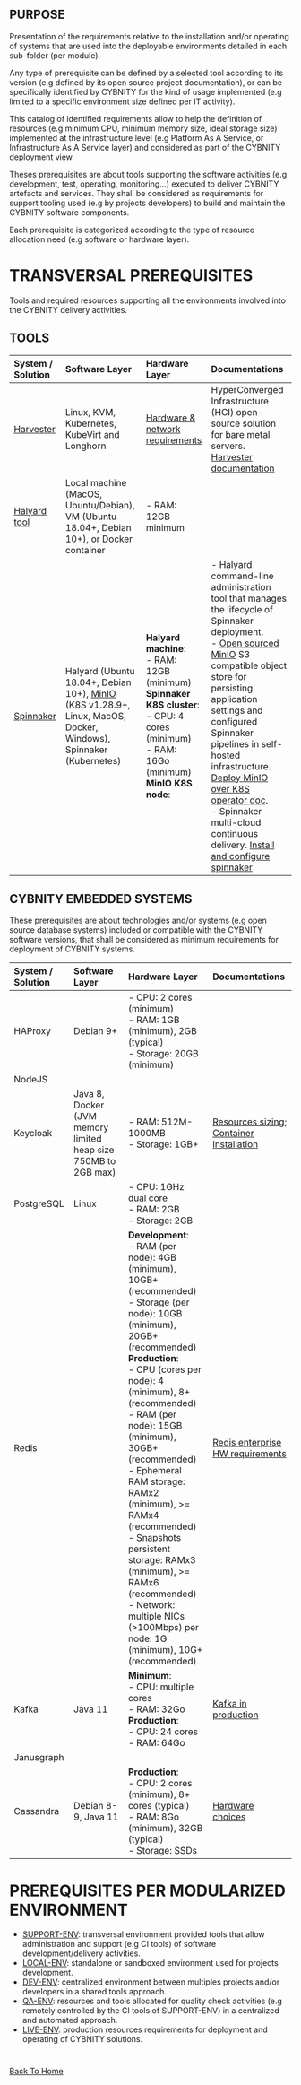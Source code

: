 ## PURPOSE
Presentation of the requirements relative to the installation and/or operating of systems that are used into the deployable environments detailed in each sub-folder (per module).

Any type of prerequisite can be defined by a selected tool according to its version (e.g defined by its open source project documentation), or can be specifically identified by CYBNITY for the kind of usage implemented (e.g limited to a specific environment size defined per IT activity).

This catalog of identified requirements allow to help the definition of resources (e.g minimum CPU, minimum memory size, ideal storage size) implemented at the infrastructure level (e.g Platform As A Service, or Infrastructure As A Service layer) and considered as part of the CYBNITY deployment view.

Theses prerequisites are about tools supporting the software activities (e.g development, test, operating, monitoring...) executed to deliver CYBNITY artefacts and services. They shall be considered as requirements for support tooling used (e.g by projects developers) to build and maintain the CYBNITY software components.

Each prerequisite is categorized according to the type of resource allocation need (e.g software or hardware layer).

# TRANSVERSAL PREREQUISITES
Tools and required resources supporting all the environments involved into the CYBNITY delivery activities.

## TOOLS
|System / Solution|Software Layer|Hardware Layer|Documentations|
|:--|:--|:--|:--|
|[Harvester](https://harvesterhci.io/)|Linux, KVM, Kubernetes, KubeVirt and Longhorn|[Hardware & network requirements](https://docs.harvesterhci.io/v1.3/install/requirements)|HyperConverged Infrastructure (HCI) open-source solution for bare metal servers.<br>[Harvester documentation](https://docs.harvesterhci.io/v1.3)|
|[Halyard tool](https://spinnaker.io/docs/reference/halyard/)|Local machine (MacOS, Ubuntu/Debian), VM (Ubuntu 18.04+, Debian 10+), or Docker container|- RAM: 12GB minimum||Halyard is a command-line administration tool that manages the lifecycle of a Spinnaker deployment, including writing & validating a deployment’s configuration, deploying each of Spinnaker’s microservices, and updating the deployment.<br>[Install and configure spinnaker](https://spinnaker.io/docs/setup/install/); [local install doc](https://spinnaker.io/docs/setup/install/environment/#local-debian); [docker install doc](https://spinnaker.io/docs/setup/install/halyard/#install-halyard-on-docker)|
|[Spinnaker](https://spinnaker.io/)|Halyard (Ubuntu 18.04+, Debian 10+), [MinIO](https://min.io/) (K8S v1.28.9+, Linux, MacOS, Docker, Windows), Spinnaker (Kubernetes)|__Halyard machine__:<br>- RAM: 12GB (minimum)<br>__Spinnaker K8S cluster__:<br>- CPU: 4 cores (minimum)<br>- RAM: 16Go (minimum)<br>__MinIO K8S node__:|- Halyard command-line administration tool that manages the lifecycle of Spinnaker deployment.<br>- [Open sourced MinIO](https://github.com/minio/minio) S3 compatible object store for persisting application settings and configured Spinnaker pipelines in self-hosted infrastructure. [Deploy MinIO over K8S operator doc](https://min.io/docs/minio/kubernetes/upstream/operations/install-deploy-manage/deploy-minio-tenant.html#deploy-minio-distributed).<br>- Spinnaker multi-cloud continuous delivery. [Install and configure spinnaker](https://spinnaker.io/docs/setup/install/)|

## CYBNITY EMBEDDED SYSTEMS
These prerequisites are about technologies and/or systems (e.g open source database systems) included or compatible with the CYBNITY software versions, that shall be considered as minimum requirements for deployment of CYBNITY systems.

|System / Solution|Software Layer|Hardware Layer|Documentations|
|:--|:--|:--|:--|
|HAProxy|Debian 9+|- CPU: 2 cores (minimum)<br>- RAM: 1GB (minimum), 2GB (typical)<br>- Storage: 20GB (minimum)||
|NodeJS||||
|Keycloak|Java 8, Docker (JVM memory limited heap size 750MB to 2GB max)|- RAM: 512M-1000MB<br>- Storage: 1GB+|[Resources sizing](https://www.keycloak.org/high-availability/concepts-memory-and-cpu-sizing); [Container installation](https://www.keycloak.org/server/containers)|
|PostgreSQL|Linux|- CPU: 1GHz dual core<br>- RAM: 2GB<br>- Storage: 2GB||
|Redis||__Development__:<br>- RAM (per node): 4GB (minimum), 10GB+ (recommended)<br>- Storage (per node): 10GB (minimum), 20GB+ (recommended)<br>__Production__:<br>- CPU (cores per node): 4 (minimum), 8+ (recommended)<br>- RAM (per node): 15GB (minimum), 30GB+ (recommended)<br>- Ephemeral RAM storage: RAMx2 (minimum), >= RAMx4 (recommended)<br>- Snapshots persistent storage: RAMx3 (minimum), >= RAMx6 (recommended)<br>- Network: multiple NICs (>100Mbps) per node: 1G (minimum), 10G+ (recommended)|[Redis enterprise HW requirements](https://redis.io/docs/latest/operate/rs/installing-upgrading/install/plan-deployment/hardware-requirements/)|
|Kafka|Java 11|__Minimum__:<br>- CPU: multiple cores<br>- RAM: 32Go<br>__Production__:<br>- CPU: 24 cores<br>- RAM: 64Go|[Kafka in production](https://docs.confluent.io/platform/current/kafka/deployment.html)|
|Janusgraph||||
|Cassandra|Debian 8-9, Java 11|__Production__:<br>- CPU: 2 cores (minimum), 8+ cores (typical)<br>- RAM: 8Go (minimum), 32GB (typical)<br>- Storage: SSDs|[Hardware choices](https://cassandra.apache.org/doc/stable/cassandra/operating/hardware.html)|

# PREREQUISITES PER MODULARIZED ENVIRONMENT
- [SUPPORT-ENV](modules/support-env/README.md): transversal environment provided tools that allow administration and support (e.g CI tools) of software development/delivery activities.
- [LOCAL-ENV](modules/local-env/README.md): standalone or sandboxed environment used for projects development.
- [DEV-ENV](modules/dev-env/README.md): centralized environment between multiples projects and/or developers in a shared tools approach.
- [QA-ENV](modules/qa-env/README.md): resources and tools allocated for quality check activities (e.g remotely controlled by the CI tools of SUPPORT-ENV) in a centralized and automated approach.
- [LIVE-ENV](modules/live-env/README.md): production resources requirements for deployment and operating of CYBNITY solutions.

#
[Back To Home](README.md)
